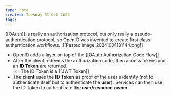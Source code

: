 ```yaml
---
type: note
created: Tuesday 01 Oct 2024
tags: 
---
```

 [[OAuth]] is really an authorization protocol, but only really a pseudo-authentication protocol, so OpenID was invented to create first class authentication workflows.
 ![[Pasted image 20241001131144.png]]

- OpenID adds a layer on top of the [[OAuth Authorization Code Flow]]
- After the client redeems the authorization code, then access tokens and an **ID Token** are returned. 
	- The ID Token is a [[JWT Token]]
- The **client** uses the **ID Token** as proof of the user's identity (not to authenticate itself but to authenticate the **user**). Services can then use the ID Token to authenticate the **user/resource owner**.